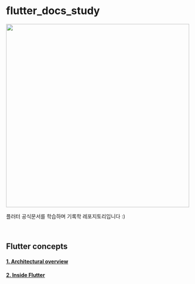 # flutter_docs_study

<img src="https://flutter-ko.dev/assets/images/shared/brand/flutter/logo/flutter-lockup.png" width="500">

플러터 공식문서를 학습하며 기록학 레포지토리입니다 :)

<br/>

## Flutter concepts

#### [1. Architectural overview]()

#### [2. Inside Flutter]()






